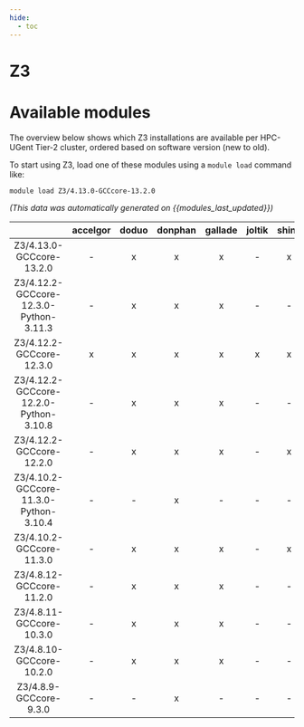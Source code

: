 ```yaml
---
hide:
  - toc
---
```


Z3
==

# Available modules


The overview below shows which Z3 installations are available per HPC-UGent Tier-2 cluster, ordered based on software version (new to old).

To start using Z3, load one of these modules using a `module load` command like:

```shell
module load Z3/4.13.0-GCCcore-13.2.0
```

*(This data was automatically generated on {{modules_last_updated}})*  

| |accelgor|doduo|donphan|gallade|joltik|shinx|skitty|
| :---: | :---: | :---: | :---: | :---: | :---: | :---: | :---: |
|Z3/4.13.0-GCCcore-13.2.0|-|x|x|x|-|x|x|
|Z3/4.12.2-GCCcore-12.3.0-Python-3.11.3|-|x|x|x|-|-|-|
|Z3/4.12.2-GCCcore-12.3.0|x|x|x|x|x|x|x|
|Z3/4.12.2-GCCcore-12.2.0-Python-3.10.8|-|x|x|x|-|-|-|
|Z3/4.12.2-GCCcore-12.2.0|-|x|x|x|-|x|-|
|Z3/4.10.2-GCCcore-11.3.0-Python-3.10.4|-|-|x|-|-|-|-|
|Z3/4.10.2-GCCcore-11.3.0|-|x|x|x|-|x|-|
|Z3/4.8.12-GCCcore-11.2.0|-|x|x|x|-|-|-|
|Z3/4.8.11-GCCcore-10.3.0|-|x|x|x|-|-|-|
|Z3/4.8.10-GCCcore-10.2.0|-|x|x|x|-|-|-|
|Z3/4.8.9-GCCcore-9.3.0|-|-|x|-|-|-|-|
